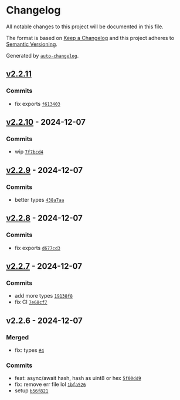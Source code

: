 # Changelog

All notable changes to this project will be documented in this file.

The format is based on [Keep a Changelog](https://keepachangelog.com/en/1.0.0/)
and this project adheres to [Semantic Versioning](https://semver.org/spec/v2.0.0.html).

Generated by [`auto-changelog`](https://github.com/CookPete/auto-changelog).

## [v2.2.11](https://github.com/substrate-system/uint8-util/compare/v2.2.10...v2.2.11)

### Commits

- fix exports [`f613403`](https://github.com/substrate-system/uint8-util/commit/f6134034fdd796e37c841ff41a1a4a426367d4b1)

## [v2.2.10](https://github.com/substrate-system/uint8-util/compare/v2.2.9...v2.2.10) - 2024-12-07

### Commits

- wip [`7f7bcd4`](https://github.com/substrate-system/uint8-util/commit/7f7bcd4c9dd6cf47bf40cdc6d4d4cca46b85cc3c)

## [v2.2.9](https://github.com/substrate-system/uint8-util/compare/v2.2.8...v2.2.9) - 2024-12-07

### Commits

- better types [`438a7aa`](https://github.com/substrate-system/uint8-util/commit/438a7aa9b7563c84248d36e0c96f548514dbe398)

## [v2.2.8](https://github.com/substrate-system/uint8-util/compare/v2.2.7...v2.2.8) - 2024-12-07

### Commits

- fix exports [`d677cd3`](https://github.com/substrate-system/uint8-util/commit/d677cd3ae2393adbd7d41f4aeb6932b0de10fea9)

## [v2.2.7](https://github.com/substrate-system/uint8-util/compare/v2.2.6...v2.2.7) - 2024-12-07

### Commits

- add more types [`19138f8`](https://github.com/substrate-system/uint8-util/commit/19138f88c9c9be626c044c11efe427c2d5c2455b)
- fix CI [`7e68cf7`](https://github.com/substrate-system/uint8-util/commit/7e68cf77a204ed382657ce872c95a6e9f0174975)

## v2.2.6 - 2024-12-07

### Merged

- fix: types [`#4`](https://github.com/substrate-system/uint8-util/pull/4)

### Commits

- feat: async/await hash, hash as uint8 or hex [`5f00dd9`](https://github.com/substrate-system/uint8-util/commit/5f00dd941cfdc66a3bee5953b21cf8da59f87dcd)
- fix: remove err file lol [`1bfa526`](https://github.com/substrate-system/uint8-util/commit/1bfa526de96eeca6c04002d3dc57c5c0eb1d0b76)
- setup [`b56f821`](https://github.com/substrate-system/uint8-util/commit/b56f8219e8149d184f03c4d916b6fdb8876379b6)
